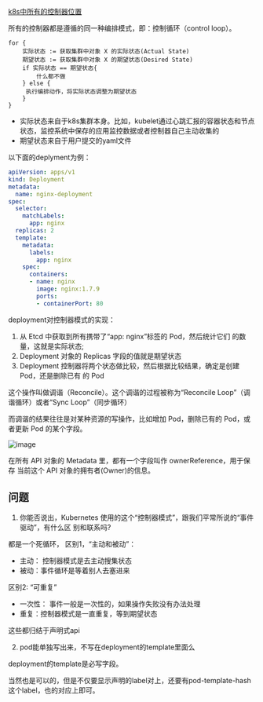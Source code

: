 
[k8s中所有的控制器位置](https://github.com/kubernetes/kubernetes/tree/master/pkg/controller)


所有的控制器都是遵循的同一种编排模式，即：控制循环（control loop）。

```shell
for {
    实际状态 := 获取集群中对象 X 的实际状态(Actual State) 
    期望状态 := 获取集群中对象 X 的期望状态(Desired State) 
    if 实际状态 == 期望状态{
        什么都不做
    } else {
     执行编排动作，将实际状态调整为期望状态
    } 
}
```

- 实际状态来自于k8s集群本身。比如，kubelet通过心跳汇报的容器状态和节点状态，监控系统中保存的应用监控数据或者控制器自己主动收集的
- 期望状态来自于用户提交的yaml文件

以下面的deplyment为例：
```yaml
apiVersion: apps/v1
kind: Deployment
metadata:
  name: nginx-deployment
spec:
  selector:
    matchLabels:
      app: nginx
  replicas: 2
  template:
    metadata:
      labels:
        app: nginx
    spec:
      containers:
      - name: nginx
        image: nginx:1.7.9
        ports:
        - containerPort: 80
```
deployment对控制器模式的实现：
1. 从 Etcd 中获取到所有携带了“app: nginx”标签的 Pod，然后统计它们 的数量，这就是实际状态;
2. Deployment 对象的 Replicas 字段的值就是期望状态
3. Deployment 控制器将两个状态做比较，然后根据比较结果，确定是创建 Pod，还是删除已有 的 Pod

这个操作叫做调谐（Reconcile）。这个调谐的过程被称为“Reconcile Loop”（调谐循环）或者“Sync Loop”（同步循环）

而调谐的结果往往是对某种资源的写操作，比如增加 Pod，删除已有的 Pod，或者更新 Pod 的某个字段。


![image](https://user-images.githubusercontent.com/12036324/70105813-ddbb0b00-167c-11ea-94df-83dd29cdc0e4.png)

在所有 API 对象的 Metadata 里，都有一个字段叫作 ownerReference，用于保存 当前这个 API 对象的拥有者(Owner)的信息。

## 问题

1. 你能否说出，Kubernetes 使用的这个“控制器模式”，跟我们平常所说的“事件驱动”，有什么区 别和联系吗?

都是一个死循环，
区别1，“主动和被动”：
- 主动： 控制器模式是去主动搜集状态
- 被动：事件循环是等着别人去塞进来

区别2: “可重复”
- 一次性： 事件一般是一次性的，如果操作失败没有办法处理
- 重复：控制器模式是一直重复，等到期望状态

这些都归结于声明式api



2. pod能单独写出来，不写在deployment的template里面么

deployment的template是必写字段。

当然也是可以的，但是不仅要显示声明的label对上，还要有pod-template-hash这个label，也的对应上即可。
